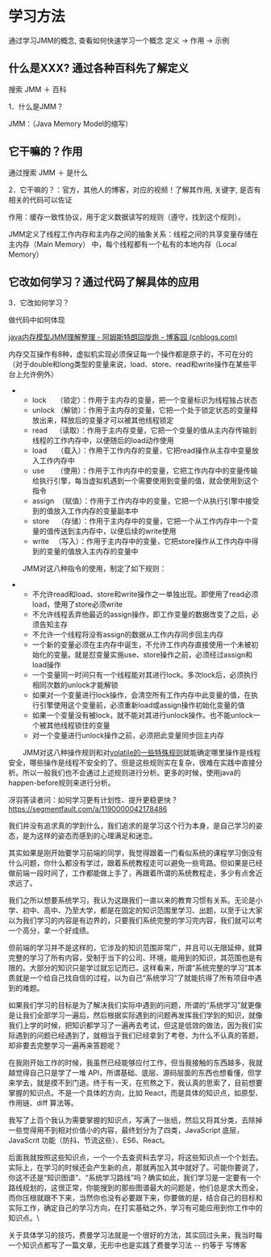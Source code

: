 # 学习方法

通过学习JMM的概念, 查看如何快速学习一个概念
定义 -> 作用 -> 示例

## 什么是XXX? 通过各种百科先了解定义

搜索 JMM ＋ 百科

1．什么是JMM？

JMM：（Java Memory Model的缩写）

## 它干嘛的？作用

通过搜索 JMM ＋ 是什么

2．它干嘛的？：官方，其他人的博客，对应的视频！了解其作用, 关键字, 是否有相关的代码可以佐证

作用：缓存一致性协议，用于定义数据读写的规则（遵守，找到这个规则）。

JMM定义了线程工作内存和主内存之间的抽象关系：线程之间的共享变量存储在主内存（Main Memory） 中，每个线程都有一个私有的本地内存（Local Memory）

## 它改如何学习？通过代码了解具体的应用

3．它改如何学习？ 

做代码中如何体现

[java内存模型JMM理解整理 - 阿姆斯特朗回旋炮 - 博客园 (cnblogs.com)](https://www.cnblogs.com/null-qige/p/9481900.html)

内存交互操作有8种，虚拟机实现必须保证每一个操作都是原子的，不可在分的（对于double和long类型的变量来说，load、store、read和write操作在某些平台上允许例外）

- - lock     （锁定）：作用于主内存的变量，把一个变量标识为线程独占状态
  - unlock （解锁）：作用于主内存的变量，它把一个处于锁定状态的变量释放出来，释放后的变量才可以被其他线程锁定
  - read    （读取）：作用于主内存变量，它把一个变量的值从主内存传输到线程的工作内存中，以便随后的load动作使用
  - load     （载入）：作用于工作内存的变量，它把read操作从主存中变量放入工作内存中
  - use      （使用）：作用于工作内存中的变量，它把工作内存中的变量传输给执行引擎，每当虚拟机遇到一个需要使用到变量的值，就会使用到这个指令
  - assign  （赋值）：作用于工作内存中的变量，它把一个从执行引擎中接受到的值放入工作内存的变量副本中
  - store    （存储）：作用于主内存中的变量，它把一个从工作内存中一个变量的值传送到主内存中，以便后续的write使用
  - write 　（写入）：作用于主内存中的变量，它把store操作从工作内存中得到的变量的值放入主内存的变量中

　　JMM对这八种指令的使用，制定了如下规则：

- - 不允许read和load、store和write操作之一单独出现。即使用了read必须load，使用了store必须write
  - 不允许线程丢弃他最近的assign操作，即工作变量的数据改变了之后，必须告知主存
  - 不允许一个线程将没有assign的数据从工作内存同步回主内存
  - 一个新的变量必须在主内存中诞生，不允许工作内存直接使用一个未被初始化的变量。就是怼变量实施use、store操作之前，必须经过assign和load操作
  - 一个变量同一时间只有一个线程能对其进行lock。多次lock后，必须执行相同次数的unlock才能解锁
  - 如果对一个变量进行lock操作，会清空所有工作内存中此变量的值，在执行引擎使用这个变量前，必须重新load或assign操作初始化变量的值
  - 如果一个变量没有被lock，就不能对其进行unlock操作。也不能unlock一个被其他线程锁住的变量
  - 对一个变量进行unlock操作之前，必须把此变量同步回主内存

　　JMM对这八种操作规则和对[volatile的一些特殊规则](https://www.cnblogs.com/null-qige/p/8569131.html)就能确定哪里操作是线程安全，哪些操作是线程不安全的了。但是这些规则实在复杂，很难在实践中直接分析。所以一般我们也不会通过上述规则进行分析。更多的时候，使用java的happen-before规则来进行分析。 

冴羽答读者问：如何学习更有计划性、提升更稳更快？
https://segmentfault.com/a/1190000042178486

我们并没有追求真的学到什么，我们追求的是学习这个行为本身，是自己学习的姿态，是为这样的姿态而感到的心理满足和迷恋。

其实如果是刚开始要学习前端的同学，我觉得跟着一门看似系统的课程学习倒没有什么问题，你什么都没有学过，跟着系统教程走可以避免一些弯路。但如果是已经做前端一段时间了，工作都能做上手了，再跟着所谓的系统教程走，多少有点舍近求远了。

我们之所以想要系统学习，我认为这跟我们一直以来的教育习惯有关系。无论是小学、初中、高中、乃至大学，都是在固定的知识范围里学习、出题，以至于让大家以为我们学习的内容是有边界的，只要我们系统完整的学习完内容，我们就可以考一个高分，拿一个好成绩。

但前端的学习并不是这样的，它涉及的知识范围非常广，并且可以无限延伸，就算完整的学习了所有内容，受制于当下的公司、环境，能用到的知识，其范围也是有限的。大部分的知识只是学过就忘记而已，这样看来，所谓“系统完整的学习”其本质就是一个给自己找自信的过程，以为自己“系统学习”了就能抗得了所有项目中遇到的难题。

如果我们学习的目标是为了解决我们实际中遇到的问题，所谓的“系统学习”就更像是让我们全部学习一遍后，然后根据实际遇到的问题再发挥我们学到的知识，就像我们上学的时候，把知识都学习了一遍再去考试，但这是低效的做法，因为我们实际遇到的问题已经遇到了，就相当于我们已经拿到了考卷，为什么不认真的答题，却非要去完整学习一遍再来答题呢？

在我刚开始工作的时候，我虽然已经能够应付工作，但当我接触的东西越多，我就越觉得自己只是学了一堆 API，所谓基础、底层、源码层面的东西也想看懂，但学来学去，就是摸不到门道。终于有一天，在煎熬之下，我认真的思索了，目前想要掌握的知识点。不是一个具体的方向，比如 React，而是具体的知识点，如原型、作用链、diff 算法等。

我写了上百个我认为需要掌握的知识点，写满了一张纸，然后又将其分类，去除掉一些觉得用不到相对价值小的内容，最终划分为了四类，JavaScript 底层，JavaScrit 功能（防抖、节流这些）、ES6、React。

后面我就按照这些知识点，一个一个去查资料去学习，将这些知识点一个个划去。实际上，在学习的时候还会产生新的点，那就再加入其中就好了。可能你要说了，你这不还是“知识图谱”、“系统学习路线”吗？确实如此，我们学习是一定要有一个路线规划的，这很正常，你能搜到的那些图谱最大的问题是，他们总是求大而全，而你压根就跟不下来，当然你也没有必要跟下来，你要做的是，结合自己的目标和实际工作，确定自己的学习方向，在打实基础之外，学习有可能应用到你工作中的知识点。\

关于具体学习的技巧，费曼学习法就是一个很好的方法，其实回过头来，我当时每一个知识点都写了一篇文章，无形中也是实践了费曼学习法
-- 约等于 写博客

